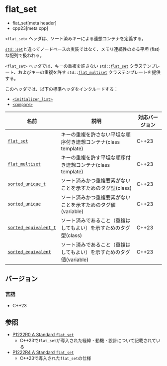# flat_set
* flat_set[meta header]
* cpp23[meta cpp]

`<flat_set>` ヘッダは、ソート済みキーによる連想コンテナを定義する。

[`std::set`](/reference/set/set.md)と違ってノードベースの実装ではなく、メモリ連続性のある平坦 (flat) な配列で扱われる。

`<flat_set>` ヘッダでは、キーの重複を許さない `std::`[`flat_set`](flat_set/flat_set.md) クラステンプレート、およびキーの重複を許す `std::`[`flat_multiset`](flat_set/flat_multiset.md) クラステンプレートを提供する。

このヘッダでは、以下の標準ヘッダをインクルードする：

- [`<initializer_list>`](initializer_list.md)
- [`<compare>`](compare.md)


| 名前 | 説明 | 対応バージョン |
|----------------------------------------------------------|----------------------------------------------------------------------|-------|
| [`flat_set`](flat_set/flat_set.md)                       | キーの重複を許さない平坦な順序付き連想コンテナ(class template)       | C++23 |
| [`flat_multiset`](flat_set/flat_multiset.md)             | キーの重複を許す平坦な順序付き連想コンテナ(class template)           | C++23 |
| [`sorted_unique_t`](flat_set/sorted_unique_t.md)         | ソート済みかつ重複要素がないことを示すためのタグ型(class)            | C++23 |
| [`sorted_unique`](flat_set/sorted_unique_t.md)           | ソート済みかつ重複要素がないことを示すためのタグ値(variable)         | C++23 |
| [`sorted_equivalent_t`](flat_set/sorted_equivalent_t.md) | ソート済みであること（重複はしてもよい）を示すためのタグ型(class)    | C++23 |
| [`sorted_equivalent`](flat_set/sorted_equivalent_t.md)   | ソート済みであること（重複はしてもよい）を示すためのタグ値(variable) | C++23 |


## バージョン
### 言語
- C++23


## 参照
- [P1222R0 A Standard `flat_set`](https://www.open-std.org/jtc1/sc22/wg21/docs/papers/2018/p1222r0.pdf)
    - C++23で`flat_set`が導入された経緯・動機・設計について記載されている
- [P1222R4 A Standard `flat_set`](https://www.open-std.org/jtc1/sc22/wg21/docs/papers/2022/p1222r4.pdf)
    - C++23で導入された`flat_set`の仕様
